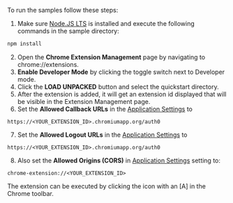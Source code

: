 
To run the samples follow these steps:

1) Make sure [Node.JS LTS](https://nodejs.org/en/download/) is installed and execute the following commands in the sample directory:
```bash
npm install
```
2) Open the **Chrome Extension Management** page by navigating to chrome://extensions.
3) **Enable Developer Mode** by clicking the toggle switch next to Developer mode.
4) Click the **LOAD UNPACKED** button and select the quickstart directory.
5) After the extension is added, it will get an extension id displayed that will be visible in the Extension Management page.
6) Set the **Allowed Callback URLs** in the [Application Settings](${manage_url}/#/applications/${account.clientId}/settings) to
```text
https://<YOUR_EXTENSION_ID>.chromiumapp.org/auth0
```
7) Set the **Allowed Logout URLs** in the [Application Settings](${manage_url}/#/applications/${account.clientId}/settings) to
```text
https://<YOUR_EXTENSION_ID>.chromiumapp.org/auth0
```
8) Also set the **Allowed Origins (CORS)** in [Application Settings](${manage_url}/#/applications/${account.clientId}/settings) setting to:
```text
chrome-extension://<YOUR_EXTENSION_ID>
```

The extension can be executed by clicking the icon with an [A] in the Chrome toolbar.